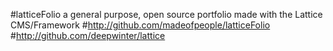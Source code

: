 
#latticeFolio a general purpose, open source portfolio made with the Lattice CMS/Framework
#http://github.com/madeofpeople/latticeFolio
#http://github.com/deepwinter/lattice

